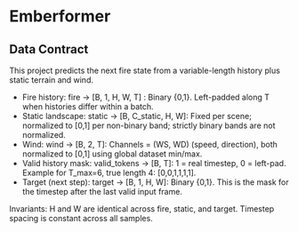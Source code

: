 # Emberformer

## Data Contract

This project predicts the next fire state from a variable-length history plus static terrain and wind.

- Fire history: fire → [B, 1, H, W, T] : Binary {0,1}. Left-padded along T when histories differ within a batch.
- Static landscape: static → [B, C_static, H, W]: Fixed per scene; normalized to [0,1] per non-binary band; strictly binary bands are not normalized.
- Wind: wind → [B, 2, T]: Channels = (WS, WD) (speed, direction), both normalized to [0,1] using global dataset min/max.
- Valid history mask: valid_tokens → [B, T]: 1 = real timestep, 0 = left-pad. Example for T_max=6, true length 4: [0,0,1,1,1,1].
- Target (next step): target → [B, 1, H, W]: Binary {0,1}. This is the mask for the timestep after the last valid input frame.

Invariants: H and W are identical across fire, static, and target. Timestep spacing is constant across all samples.
